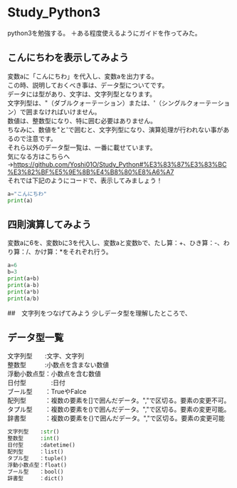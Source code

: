 # Study_Python3
python3を勉強する。
＋ある程度使えるようにガイドを作ってみた。
## こんにちわを表示してみよう
変数aに「こんにちわ」を代入し、変数aを出力する。<br>
この時、説明しておくべき事は、データ型についてです。<br>
データには型があり、文字は、文字列型となります。<br>
文字列型は、"（ダブルクォーテーション）または、'（シングルクォーテーション）で囲まなければいけません。<br>
数値は、整数型になり、特に囲む必要はありません。<br>
ちなみに、数値を"と'で囲むと、文字列型になり、演算処理が行われない事があるので注意です。<br>
それら以外のデータ型一覧は、一番に載せています。<br>
気になる方はこちらへ→https://github.com/Yoshi01O/Study_Python#%E3%83%87%E3%83%BC%E3%82%BF%E5%9E%8B%E4%B8%80%E8%A6%A7<br>
それでは下記のようにコードで、表示してみましょう！
```Python
a="こんにちわ"
print(a)
```

## 四則演算してみよう
変数aに6を、変数bに3を代入し、変数aと変数bで、たし算：+、ひき算：-、わり算：/、かけ算：*をそれぞれ行う。
```Python
a=6
b=3
print(a+b)
print(a-b)
print(a*b)
print(a/b)
```
##　文字列をつなげてみよう
少しデータ型を理解したところで、

##

## データ型一覧
文字列型　　:文字、文字列<br>
整数型　　　:小数点を含まない数値<br>
浮動小数点型：小数点を含む数値<br>
日付型　　　　:日付<br>
ブール型　　：TrueやFalce<br>
配列型　　　：複数の要素を[]で囲んだデータ。","で区切る。要素の変更不可。<br>
タプル型　　：複数の要素を()で囲んだデータ。","で区切る。要素の変更可能。<br>
辞書型　　　：複数の要素を{}で囲んだデータ。","で区切る。要素の変更可能<br>
```Python
文字列型　  :str()
整数型　　  :int()
日付型　　  :datetime()
配列型　　　：list()
タプル型　　：tuple()
浮動小数点型：float()
ブール型　　：bool()
辞書型　　　：dict()
```